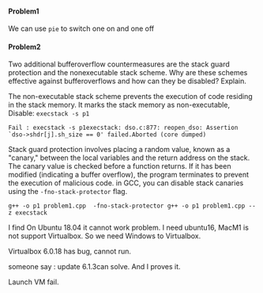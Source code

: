 #### Problem1

We can use `pie` to switch one on and one off

#### Problem2

Two additional bufferoverflow countermeasures are the stack guard protection and the nonexecutable stack scheme. Why are these schemes effective against bufferoverflows and how can they be disabled? Explain.

The non-executable stack scheme prevents the execution of code residing in the stack memory. It marks the stack memory as non-executable,
Disable: `execstack -s p1`

```
Fail : execstack -s p1execstack: dso.c:877: reopen_dso: Assertion `dso->shdr[j].sh_size == 0' failed.Aborted (core dumped)
```



Stack guard protection involves placing a random value, known as a "canary," between the local variables and the return address on the stack. The canary value is checked before a function returns. If it has been modified (indicating a buffer overflow), the program terminates to prevent the execution of malicious code.
in GCC, you can disable stack canaries using the `-fno-stack-protector` flag.

`g++ -o p1 problem1.cpp  -fno-stack-protector g++ -o p1 problem1.cpp --z execstack`

I find On Ubuntu 18.04 it cannot work problem. I need ubuntu16, MacM1 is not support Virtualbox. So we need Windows to Virtualbox.

Virtualbox 6.0.18 has bug, cannot run.

someone say : update  6.1.3can solve. And I proves it. 

Launch VM fail. 
